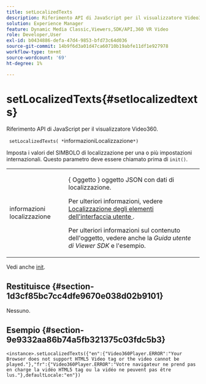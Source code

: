 ```yaml
---
title: setLocalizedTexts
description: Riferimento API di JavaScript per il visualizzatore Video360.
solution: Experience Manager
feature: Dynamic Media Classic,Viewers,SDK/API,360 VR Video
role: Developer,User
exl-id: b0434886-defa-47d4-9853-bfd73c64d036
source-git-commit: 14b9f6d3a01d47ca60710b19abfe11df1e927978
workflow-type: tm+mt
source-wordcount: '69'
ht-degree: 1%

---
```


# setLocalizedTexts{#setlocalizedtexts}

Riferimento API di JavaScript per il visualizzatore Video360.

` setLocalizedTexts( *`informazioniLocalizzazione`*)`

Imposta i valori del SIMBOLO di localizzazione per una o più impostazioni internazionali. Questo parametro deve essere chiamato prima di `init()`.

<table id="table_896DFF34A68A403DB93A6D597461A573"> 
 <tbody> 
  <tr> 
   <td colname="col1"> <p> <span class="codeph"> <span class="varname"> informazioni localizzazione </span> </span> </p> </td> 
   <td colname="col2"> <p> { <span class="codeph"> Oggetto </span>} oggetto JSON con dati di localizzazione. </p> <p>Per ulteriori informazioni, vedere <a href="../../../c-html5-aem-asset-viewers/c-html5-aem-video360/c-html5-aem-video360-localization.md#concept-16262b8096474d6c9c018c3e99110dd1" format="dita" scope="local"> Localizzazione degli elementi dell'interfaccia utente </a>. </p> <p>Per ulteriori informazioni sul contenuto dell'oggetto, vedere anche la <i>Guida utente di Viewer SDK</i> e l'esempio. </p> </td> 
  </tr> 
 </tbody> 
</table>

Vedi anche [init](../../../c-html5-aem-asset-viewers/c-html5-aem-video360/c-html5-aem-video360-javascriptapiref/r-html5-aem-video360-javascriptapiref-init.md#reference-aee94dd92a28410784f7a1792e28683b).

## Restituisce {#section-1d3cf85bc7cc4dfe9670e038d02b9101}

Nessuno.

## Esempio {#section-9e9332aa86b74a5fb321375c03fdc5b3}

```
<instance>.setLocalizedTexts({"en":{"Video360Player.ERROR":"Your Browser does not support HTML5 Video tag or the video cannot be played."},"fr":{"Video360Player.ERROR":"Votre navigateur ne prend pas en charge la vidéo HTML5 tag ou la vidéo ne peuvent pas être lus."},defaultLocale:"en"})
```
